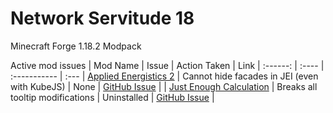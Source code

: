 # Network Servitude 18
Minecraft Forge 1.18.2 Modpack  

Active mod issues
| Mod Name | Issue | Action Taken | Link
| :------: | :---- | :----------- | :---
| [Applied Energistics 2](https://www.curseforge.com/minecraft/mc-mods/applied-energistics-2) | Cannot hide facades in JEI (even with KubeJS) | None | [GitHub Issue](https://github.com/AppliedEnergistics/Applied-Energistics-2/issues/6698) |
| [Just Enough Calculation](https://www.curseforge.com/minecraft/mc-mods/just-enough-calculation) | Breaks all tooltip modifications | Uninstalled | [GitHub Issue](https://github.com/Towdium/JustEnoughCalculation/issues/116) |